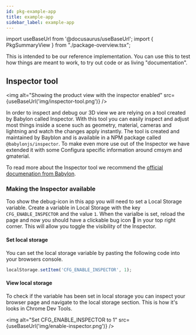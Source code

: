 ```yaml
---
id: pkg-example-app
title: example-app
sidebar_label: example-app
---
```


import useBaseUrl from '@docusaurus/useBaseUrl';
import { PkgSummaryView } from "./package-overview.tsx";

<PkgSummaryView n="example-app" />

This is intended to be our reference implementation. You can use this to test how things are meant to work, to try out code or as living "documentation".

## Inspector tool

<img alt="Showing the product view with the inspector enabled" src={useBaseUrl('img/inspector-tool.png')} />

In order to inspect and debug our 3D view we are relying on a tool created by Babylon called Inspector. With this tool you can easily inspect and adjust most things inside a scene such as geometry, material, cameras and lightning and watch the changes apply instantly. The tool is created and maintained by Bayblon and is available in a NPM package called `@babylonjs/inspector`. To make even more use out of the Inspector we have extended it with some Configura specific information around cmsym and gmaterial.

To read more about the Inspector tool we recommend the <a rel="nofollow noopener noreferrer" target="_blank" href="https://doc.babylonjs.com/features/playground_debuglayer">official documenation from Babylon</a>.

### Making the Inspector available

Too show the debug-icon in this app you will need to set a Local Storage variable. Create a variable in Local Storage with the key `CFG_ENABLE_INSPECTOR` and the value `1`. When the varialbe is set, reload the page and now you should have a clickable bug icon 🐞 in your top right corner. This will allow you toggle the visibility of the Inspector.

#### Set local storage
You can set the local storage variable by pasting the following code into your browsers console.

```js
localStorage.setItem('CFG_ENABLE_INSPECTOR', 1);
```

#### View local storage
To check if the variable has been set in local storage you can inspect your browser page and navigate to the local storage section. This is how it's looks in Chrome Dev Tools.

<img alt="Set CFG_ENABLE_INSPECTOR to 1" src={useBaseUrl('img/enable-inspector.png')} />
